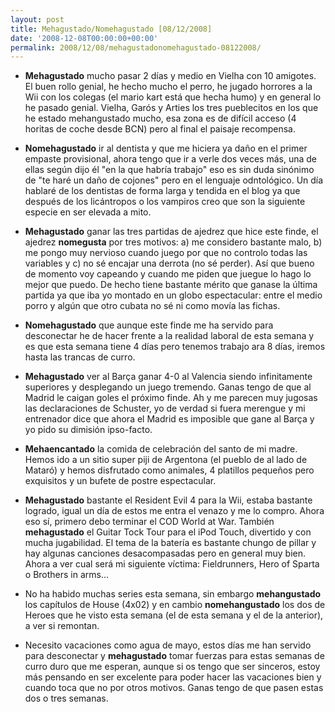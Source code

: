 ```yaml
---
layout: post
title: Mehagustado/Nomehagustado [08/12/2008]
date: '2008-12-08T00:00:00+00:00'
permalink: 2008/12/08/mehagustadonomehagustado-08122008/
---
```

- <strong>Mehagustado</strong> mucho pasar 2 días y medio en Vielha con 10 amigotes. El buen rollo genial, he hecho mucho el perro, he jugado horrores a la Wii con los colegas (el mario kart está que hecha humo) y en general lo he pasado genial. Vielha, Garós y Arties los tres pueblecitos en los que he estado mehangustado mucho, esa zona es de difícil acceso (4 horitas de coche desde BCN) pero al final el paisaje recompensa. 

- <strong>Nomehagustado</strong> ir al dentista y que me hiciera ya daño en el primer empaste provisional, ahora tengo que ir a verle dos veces más, una de ellas según dijo él "en la que habría trabajo" eso es sin duda sinónimo de "te haré un daño de cojones" pero en el lenguaje odntológico. Un día hablaré de los dentistas de forma larga y tendida en el blog ya que después de los licántropos o los vampiros creo que son la siguiente especie en ser elevada a mito. 

- <strong>Mehagustado</strong> ganar las tres partidas de ajedrez que hice este finde, el ajedrez <strong>nomegusta</strong> por tres motivos: a) me considero bastante malo, b) me pongo muy nervioso cuando juego por que no controlo todas las variables y c) no sé encajar una derrota (no sé perder). Así que bueno de momento voy capeando y cuando me piden que juegue lo hago lo mejor que puedo. De hecho tiene bastante mérito que ganase la última partida ya que iba yo montado en un globo espectacular: entre el medio porro y algún que otro cubata no sé ni como movía las fichas.

- <strong>Nomehagustado</strong> que aunque este finde me ha servido para desconectar he de hacer frente a la realidad laboral de esta semana y es que esta semana tiene 4 días pero tenemos trabajo ara 8 días, iremos hasta las trancas de curro.

- <strong>Mehagustado</strong> ver al Barça ganar 4-0 al Valencia siendo infinitamente superiores y desplegando un juego tremendo. Ganas tengo de que al Madrid le caigan goles el próximo finde. Ah y me parecen muy jugosas las declaraciones de Schuster, yo de verdad si fuera merengue y mi entrenador dice que ahora el Madrid es imposible que gane al Barça y yo pido su dimisión ipso-facto.

- <strong>Mehaencantado</strong> la comida de celebración del santo de mi madre. Hemos ido a un sitio super piji de Argentona (el pueblo de al lado de Mataró) y hemos disfrutado como animales, 4 platillos pequeños pero exquisitos y un bufete de postre espectacular. 

- <strong>Mehagustado</strong> bastante el Resident Evil 4 para la Wii, estaba bastante logrado, igual un día de estos me entra el venazo y me lo compro. Ahora eso sí, primero debo terminar el COD World at War. También <strong>mehagustado</strong> el Guitar Tock Tour para el iPod Touch, divertido y con mucha jugabilidad. El tema de la batería es bastante chungo de pillar y hay algunas canciones desacompasadas pero en general muy bien. Ahora a ver cual será mi siguiente víctima: Fieldrunners, Hero of Sparta o Brothers in arms...

- No ha habido muchas series esta semana, sin embargo <strong>mehangustado</strong> los capítulos de House (4x02) y en cambio <strong>nomehangustado</strong> los dos de Heroes que he visto esta semana (el de esta semana y el de la anterior), a ver si remontan. 

- Necesito vacaciones como agua de mayo, estos días me han servido para desconectar y <strong>mehagustado</strong> tomar fuerzas para estas semanas de curro duro que me esperan, aunque si os tengo que ser sinceros, estoy más pensando en ser excelente para poder hacer las vacaciones bien y cuando toca que no por otros motivos. Ganas tengo de que pasen estas dos o tres semanas.
